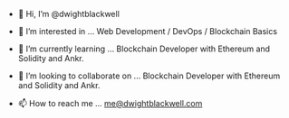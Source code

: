 - 👋 Hi, I’m @dwightblackwell
- 👀 I’m interested in ...   Web Development / DevOps / Blockchain Basics

- 🌱 I’m currently learning ...   Blockchain Developer with Ethereum and Solidity and Ankr.
- 💞️ I’m looking to collaborate on ...   Blockchain Developer with Ethereum and Solidity and Ankr.
- 📫 How to reach me ...  me@dwightblackwell.com

<!---
dwightblackwell/dwightblackwell is a ✨ special ✨ repository because its `README.md` (this file) appears on your GitHub profile.
You can click the Preview link to take a look at your changes.
--->
